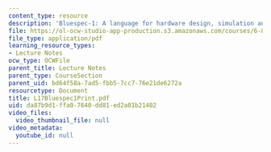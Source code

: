 ```yaml
---
content_type: resource
description: 'Bluespec-1: A language for hardware design, simulation and synthesis'
file: https://ol-ocw-studio-app-production.s3.amazonaws.com/courses/6-827-multithreaded-parallelism-languages-and-compilers-fall-2002/da87b9d1ffa07640dd81ed2a01b21402_L17Bluespec1Print.pdf
file_type: application/pdf
learning_resource_types:
- Lecture Notes
ocw_type: OCWFile
parent_title: Lecture Notes
parent_type: CourseSection
parent_uid: bd64f58a-7ad5-fbb5-7cc7-76e21de6272a
resourcetype: Document
title: L17Bluespec1Print.pdf
uid: da87b9d1-ffa0-7640-dd81-ed2a01b21402
video_files:
  video_thumbnail_file: null
video_metadata:
  youtube_id: null
---
```

